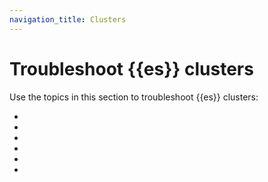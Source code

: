 ```yaml
---
navigation_title: Clusters
---
```


# Troubleshoot {{es}} clusters

Use the topics in this section to troubleshoot {{es}} clusters:

* [](/troubleshoot/elasticsearch/fix-common-cluster-issues.md)
* [](/troubleshoot/elasticsearch/troubleshooting-unstable-cluster.md)
* [](/troubleshoot/elasticsearch/troubleshooting-unbalanced-cluster.md)
* [](/troubleshoot/elasticsearch/remote-clusters.md)
* [](/troubleshoot/elasticsearch/diagnose-unassigned-shards.md)
* [](/troubleshoot/elasticsearch/troubleshooting-shards-capacity-issues.md)
